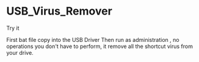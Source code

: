 # USB_Virus_Remover
Try it


First bat file copy into the USB Driver
Then run as administration , no operations you don't have to perform, it remove all the shortcut virus from your drive.



